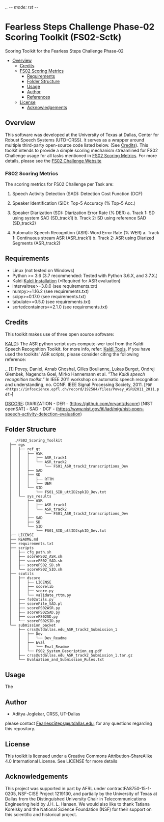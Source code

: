 .. -*- mode: rst -*-
# Fearless Steps Challenge Phase-02 Scoring Toolkit (FS02-Sctk)
Scoring Toolkit for the Fearless Steps Challenge Phase-02

<!-- @import "[TOC]" {cmd="toc" depthFrom=1 depthTo=6 orderedList=false} -->

<!-- code_chunk_output -->

* [Overview](#overview)
  * [Credits](#credits)
  * [FS02 Scoring Metrics](#metrics)
	* [Requirements](#requirements)
	* [Folder Structure](#folder-structure)
	* [Usage](#usage)
	* [Author](#author)
	* [References](#references)
  * [License](#license)
	* [Acknowledgements](#acknowledgements)

<!-- /code_chunk_output -->
## Overview
This software was developed at the University of Texas at Dallas, Center for Robust Speech Systems (UTD-CRSS). It serves as a wrapper around multiple third-party open-source code listed below. (See [Credits](#credits)).
This toolkit intends to provide a simple scoring mechanism streamlined for FS02 Challenge usage for all tasks mentioned in [FS02 Scoring Metrics](#metrics). For more details, please see the [FS02 Challenge Website](https://fearless-steps.github.io/ChallengePhase2/)

### FS02 Scoring Metrics

The scoring metrics for FS02 Challenge per Task are:
  1. Speech Activity Detection (SAD):                   Detection Cost Function (DCF)

  2. Speaker Identification (SID):                      Top-5 Accuracy (% Top-5 Acc.)

  3. Speaker Diarization (SD):                          Diarization Error Rate (% DER)
      a. Track 1: SD using system SAD     (SD_track1)
      b. Track 2: SD using reference SAD  (SD_track2)

  4. Automatic Speech Recognition (ASR):                Word Error Rate (% WER)
      a. Track 1: Continuous stream ASR       (ASR_track1) 
      b. Track 2: ASR using Diarized Segments (ASR_track2) 


## Requirements
* Linux (not tested on Windows)
* Python >= 3.6 (3.7 recommended: Tested with Python 3.6.X, and 3.7.X.)
* Kaldi [Kaldi Installation](http://kaldi-asr.org/doc/install.html) (*Required for ASR evaluation)
* intervaltree>=3.0.0     (see requirements.txt)
* numpy>=1.16.2           (see requirements.txt)
* scipy>=0.17.0           (see requirements.txt)
* tabulate>=0.5.0         (see requirements.txt)
* sortedcontainers==2.1.0 (see requirements.txt)

## Credits
This toolkit makes use of three open source software:

[KALDI](http://kaldi-asr.org): The ASR python script uses compute-wer tool from the Kaldi Speech Recognition Toolkit. 
for more info, refer: [Kaldi Tools](http://kaldi-asr.org/doc/tools.html).
If you have used the toolkits' ASR scripts, please consider citing the following reference:

 .. [1] Povey, Daniel, Arnab Ghoshal, Gilles Boulianne, Lukas Burget, Ondrej Glembek, Nagendra Goel, Mirko Hannemann et al. *"The Kaldi speech recognition toolkit."* In IEEE 2011 workshop on automatic speech recognition and understanding, no. CONF. IEEE Signal Processing Society, 2011. [`PDF <https://infoscience.epfl.ch/record/192584/files/Povey_ASRU2011_2011.pdf>`]

[DSCORE](https://github.com/nryant/dscore): DIARIZATION  -  DER   - (https://github.com/nryant/dscore)
[NIST openSAT]  - SAD          -  DCF   - (https://www.nist.gov/itl/iad/mig/nist-open-speech-activity-detection-evaluation)



## Folder Structure
```
    ./FS02_Scoring_Toolkit
  ├── egs
  │   ├── ref_gt
  │   │   ├── ASR
  │   │   │   ├── ASR_track1
  │   │   │   └── ASR_track2
  │   │   │       └── FS01_ASR_track2_transcriptions_Dev
  │   │   ├── SAD
  │   │   ├── SD
  │   │   │   ├── RTTM
  │   │   │   └── UEM
  │   │   └── SID
  │   │       └── FS01_SID_uttID2spkID_Dev.txt
  │   └── sys_results
  │       ├── ASR
  │       │   ├── ASR_track1
  │       │   └── ASR_track2
  │       │       └── FS01_ASR_track2_transcriptions_Dev
  │       ├── SAD
  │       ├── SD
  │       └── SID
  │           └── FS01_SID_uttID2spkID_Dev.txt
  ├── LICENSE
  ├── README.md
  ├── requirements.txt
  ├── scripts
  │   ├── cfg_path.sh
  │   ├── scoreFS02_ASR.sh
  │   ├── scoreFS02_SAD.sh
  │   ├── scoreFS02_SD.sh
  │   └── scoreFS02_SID.sh
  ├── scutils
  │   ├── dscore
  │   │   ├── LICENSE
  │   │   ├── scorelib
  │   │   ├── score.py
  │   │   └── validate_rttm.py
  │   ├── fs02utils.py
  │   ├── scoreFile_SAD.pl
  │   ├── scoreFS02ASR.py
  │   ├── scoreFS02SAD.py
  │   ├── scoreFS02SD.py
  │   └── scoreFS02SID.py
  └── submission_packet
      ├── crss@utdallas.edu_ASR_track2_Submission_1
      │   ├── Dev
      │   │   └── Dev_Readme
      │   ├── Eval
      │   │   └── Eval_Readme
      │   └── FS02_System_Description_eg.pdf
      ├── crss@utdallas.edu_ASR_track2_Submission_1.tar.gz
      └── Evaluation_and_Submission_Rules.txt
```

## Usage
The 

## Author
  * Aditya Joglekar, CRSS, UT-Dallas
  
  please contact FearlessSteps@utdallas.edu, for any questions regarding this repository.

## License
This toolkit is licensed under a Creative Commons Attribution-ShareAlike 4.0 International License. See  LICENSE for more details

## Acknowledgements
This project was supported in part by  AFRL  under  contractFA8750-15-1-0205, NSF-CISE Project 1219130, and partially by the University of Texas at Dallas from the Distinguished University Chair in Telecommunications Engineering held by J.H. L. Hansen. We would also like to thank Tatiana Korelsky and the National Science Foundation (NSF) for their support on this scientific and historical project.
